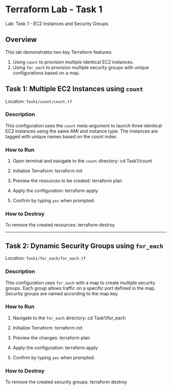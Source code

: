 # Terraform Lab - Task 1
Lab: Task 1 - EC2 Instances and Security Groups

## Overview

This lab demonstrates two key Terraform features:

1. Using `count` to provision multiple identical EC2 instances.
2. Using `for_each` to provision multiple security groups with unique configurations based on a map.

## Task 1: Multiple EC2 Instances using `count`

Location: `Task1/count/count.tf`

### Description

This configuration uses the `count` meta-argument to launch three identical EC2 instances using the same AMI and instance type. The instances are tagged with unique names based on the count index.

### How to Run

1. Open terminal and navigate to the `count` directory:
cd Task1/count

2. Initialize Terraform:
terraform init

3. Preview the resources to be created:
terraform plan

4. Apply the configuration:
terraform apply

5. Confirm by typing `yes` when prompted.

### How to Destroy

To remove the created resources:
terraform destroy

---

## Task 2: Dynamic Security Groups using `for_each`

Location: `Task1/for_each/for_each.tf`

### Description

This configuration uses `for_each` with a map to create multiple security groups. Each group allows traffic on a specific port defined in the map. Security groups are named according to the map key.

### How to Run

1. Navigate to the `for_each` directory:
cd Task1/for_each

2. Initialize Terraform:
terraform init

3. Preview the changes:
terraform plan

4. Apply the configuration:
terraform apply

5. Confirm by typing `yes` when prompted.

### How to Destroy

To remove the created security groups:
terraform destroy

